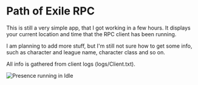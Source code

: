 # Path of Exile RPC
This is still a very simple app, that I got working in a few hours. It displays your current location and time that the RPC client has been running.

I am planning to add more stuff, but I'm still not sure how to get some info, such as character and league name, character class and so on.

All info is gathered from client logs (logs/Client.txt).

![Presence running in Idle](https://i.imgur.com/VuxjL8A.png)